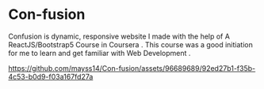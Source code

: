 # Con-fusion

Confusion is dynamic, responsive website I made with the help of A ReactJS/Bootstrap5 Course in Coursera .
This course was a good initiation for me to learn and get familiar with Web Development .


https://github.com/mayss14/Con-fusion/assets/96689689/92ed27b1-f35b-4c53-b0d9-f03a167fd27a

